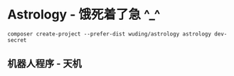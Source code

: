 # Astrology - 饿死着了急 ^_^

```
composer create-project --prefer-dist wuding/astrology astrology dev-secret
```

## 机器人程序 - 天机
